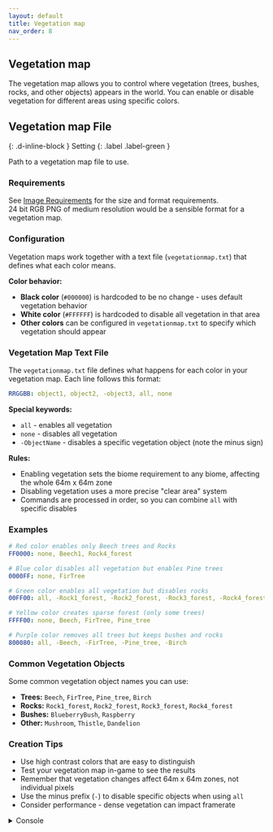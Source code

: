 ```yaml
---
layout: default
title: Vegetation map
nav_order: 8
---
```


## Vegetation map

The vegetation map allows you to control where vegetation (trees, bushes, rocks, and other objects) appears in the world. You can enable or disable vegetation for different areas using specific colors.

## Vegetation map File

{: .d-inline-block }
Setting
{: .label .label-green }

Path to a vegetation map file to use.

### Requirements

See [Image Requirements](../faq.html#what-are-the-image-requirements-for-map-files) for the size and format requirements.  
24 bit RGB PNG of medium resolution would be a sensible format for a vegetation map.

### Configuration

Vegetation maps work together with a text file (`vegetationmap.txt`) that defines what each color means.

**Color behavior:**

* **Black color** (`#000000`) is hardcoded to be no change - uses default vegetation behavior
* **White color** (`#FFFFFF`) is hardcoded to disable all vegetation in that area
* **Other colors** can be configured in `vegetationmap.txt` to specify which vegetation should appear

### Vegetation Map Text File

The `vegetationmap.txt` file defines what happens for each color in your vegetation map. Each line follows this format:

```yaml
RRGGBB: object1, object2, -object3, all, none
```

**Special keywords:**

* `all` - enables all vegetation
* `none` - disables all vegetation  
* `-ObjectName` - disables a specific vegetation object (note the minus sign)

**Rules:**

* Enabling vegetation sets the biome requirement to any biome, affecting the whole 64m x 64m zone
* Disabling vegetation uses a more precise "clear area" system
* Commands are processed in order, so you can combine `all` with specific disables

### Examples

```yaml
# Red color enables only Beech trees and Rocks
FF0000: none, Beech1, Rock4_forest

# Blue color disables all vegetation but enables Pine trees
0000FF: none, FirTree

# Green color enables all vegetation but disables rocks
00FF00: all, -Rock1_forest, -Rock2_forest, -Rock3_forest, -Rock4_forest

# Yellow color creates sparse forest (only some trees)
FFFF00: none, Beech, FirTree, Pine_tree

# Purple color removes all trees but keeps bushes and rocks
800080: all, -Beech, -FirTree, -Pine_tree, -Birch
```

### Common Vegetation Objects

Some common vegetation object names you can use:

* **Trees:** `Beech`, `FirTree`, `Pine_tree`, `Birch`
* **Rocks:** `Rock1_forest`, `Rock2_forest`, `Rock3_forest`, `Rock4_forest`
* **Bushes:** `BlueberryBush`, `Raspberry`
* **Other:** `Mushroom`, `Thistle`, `Dandelion`

### Creation Tips

* Use high contrast colors that are easy to distinguish
* Test your vegetation map in-game to see the results
* Remember that vegetation changes affect 64m x 64m zones, not individual pixels
* Use the minus prefix (`-`) to disable specific objects when using `all`
* Consider performance - dense vegetation can impact framerate

<details class="console" markdown="block">
<summary>
Console
</summary>
Command: `bc param vm fn`
<img src="../images/console/bc-param-v-fn.gif" />
</details>
